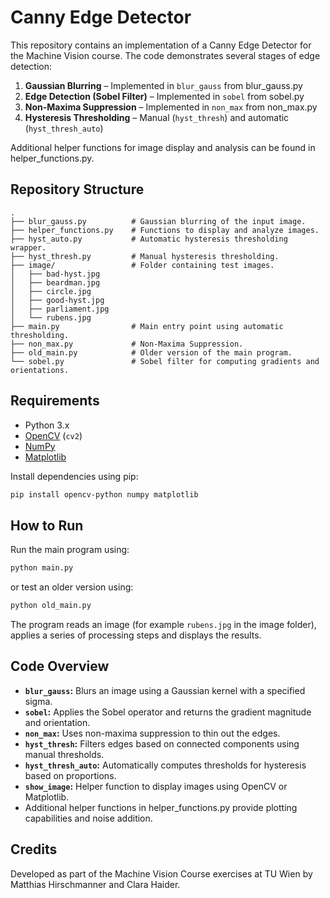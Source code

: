 # Canny Edge Detector

This repository contains an implementation of a Canny Edge Detector for the Machine Vision course. The code demonstrates several stages of edge detection:

1. **Gaussian Blurring** – Implemented in `blur_gauss` from blur_gauss.py
2. **Edge Detection (Sobel Filter)** – Implemented in `sobel` from sobel.py
3. **Non-Maxima Suppression** – Implemented in `non_max` from non_max.py
4. **Hysteresis Thresholding** – Manual (`hyst_thresh`) and automatic (`hyst_thresh_auto`)

Additional helper functions for image display and analysis can be found in helper_functions.py.

## Repository Structure

```
.
├── blur_gauss.py          # Gaussian blurring of the input image.
├── helper_functions.py    # Functions to display and analyze images.
├── hyst_auto.py           # Automatic hysteresis thresholding wrapper.
├── hyst_thresh.py         # Manual hysteresis thresholding.
├── image/                 # Folder containing test images.
│   ├── bad-hyst.jpg
│   ├── beardman.jpg
│   ├── circle.jpg
│   ├── good-hyst.jpg
│   ├── parliament.jpg
│   └── rubens.jpg
├── main.py                # Main entry point using automatic thresholding.
├── non_max.py             # Non-Maxima Suppression.
├── old_main.py            # Older version of the main program.
└── sobel.py               # Sobel filter for computing gradients and orientations.
```

## Requirements

- Python 3.x
- [OpenCV](https://opencv.org/) (`cv2`)
- [NumPy](https://numpy.org/)
- [Matplotlib](https://matplotlib.org/)

Install dependencies using pip:

```sh
pip install opencv-python numpy matplotlib
```

## How to Run

Run the main program using:

```sh
python main.py
```

or test an older version using:

```sh
python old_main.py
```

The program reads an image (for example `rubens.jpg` in the image folder), applies a series of processing steps and displays the results.

## Code Overview

- **`blur_gauss`:** Blurs an image using a Gaussian kernel with a specified sigma.
- **`sobel`:** Applies the Sobel operator and returns the gradient magnitude and orientation.
- **`non_max`:** Uses non-maxima suppression to thin out the edges.
- **`hyst_thresh`:** Filters edges based on connected components using manual thresholds.
- **`hyst_thresh_auto`:** Automatically computes thresholds for hysteresis based on proportions.
- **`show_image`:** Helper function to display images using OpenCV or Matplotlib.
- Additional helper functions in helper_functions.py provide plotting capabilities and noise addition.

## Credits

Developed as part of the Machine Vision Course exercises at TU Wien by Matthias Hirschmanner and Clara Haider.